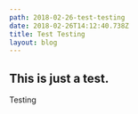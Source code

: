 ```yaml
---
path: 2018-02-26-test-testing
date: 2018-02-26T14:12:40.738Z
title: Test Testing
layout: blog
---
```

## This is just a test.



Testing
